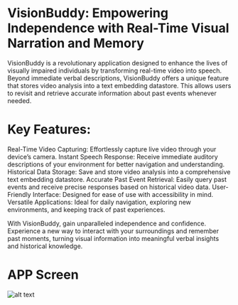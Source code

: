 # VisionBuddy: Empowering Independence with Real-Time Visual Narration and Memory

VisionBuddy is a revolutionary application designed to enhance the lives of visually impaired individuals by transforming real-time video into speech. Beyond immediate verbal descriptions, VisionBuddy offers a unique feature that stores video analysis into a text embedding datastore. This allows users to revisit and retrieve accurate information about past events whenever needed.

# Key Features:

Real-Time Video Capturing: Effortlessly capture live video through your device’s camera.
Instant Speech Response: Receive immediate auditory descriptions of your environment for better navigation and understanding.
Historical Data Storage: Save and store video analysis into a comprehensive text embedding datastore.
Accurate Past Event Retrieval: Easily query past events and receive precise responses based on historical video data.
User-Friendly Interface: Designed for ease of use with accessibility in mind.
Versatile Applications: Ideal for daily navigation, exploring new environments, and keeping track of past experiences.

With VisionBuddy, gain unparalleled independence and confidence. Experience a new way to interact with your surroundings and remember past moments, turning visual information into meaningful verbal insights and historical knowledge.


# APP Screen
![alt text](Images/image.png)
